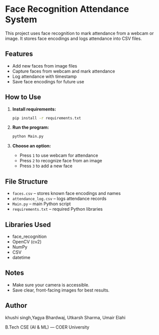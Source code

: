 # Face Recognition Attendance System

This project uses face recognition to mark attendance from a webcam or image. It stores face encodings and logs attendance into CSV files.

## Features

- Add new faces from image files
- Capture faces from webcam and mark attendance
- Log attendance with timestamp
- Save face encodings for future use

## How to Use

1. **Install requirements:**
   ```bash
   pip install -r requirements.txt
   ```

2. **Run the program:**
   ```bash
   python Main.py
   ```

3. **Choose an option:**
   - Press `1` to use webcam for attendance
   - Press `2` to recognize face from an image
   - Press `3` to add a new face

## File Structure

- `faces.csv` – stores known face encodings and names
- `attendance_log.csv` – logs attendance records
- `Main.py` – main Python script
- `requirements.txt` – required Python libraries

## Libraries Used

- face_recognition
- OpenCV (cv2)
- NumPy
- CSV
- datetime

## Notes

- Make sure your camera is accessible.
- Save clear, front-facing images for best results.

## Author

khushi singh,Yagya Bhardwaj, Utkarsh Sharma, Umair Elahi

B.Tech CSE (AI & ML) — COER University
